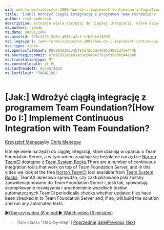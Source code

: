 ```yaml
---
uid: web-forms/videos/vs-2005/how-do-i-implement-continuous-integration-with-team-foundation
title: '[Jak:] Wdrożyć ciągłą integrację z programem Team Foundation? | Microsoft Docs'
author: rick-anderson
description: Istnieje wiele narzędzi do ciągłej integracji, które działają w oparciu o Team Foundation Server, a w tym filmie wideo znajdziesz bezpłatne narzędzie Norton TeamCI...
ms.author: riande
ms.date: 08/01/2007
ms.assetid: 525c3f23-586a-4594-a2cf-efb5a1ef6898
msc.legacyurl: /web-forms/videos/vs-2005/how-do-i-implement-continuous-integration-with-team-foundation
msc.type: video
ms.openlocfilehash: 80c9852395345f8ad7266dc469b34821d75e444b
ms.sourcegitcommit: e7e91932a6e91a63e2e46417626f39d6b244a3ab
ms.translationtype: MT
ms.contentlocale: pl-PL
ms.lasthandoff: 03/06/2020
ms.locfileid: "78641198"
---
```

# <a name="how-do-i-implement-continuous-integration-with-team-foundation"></a><span data-ttu-id="48f60-104">[Jak:] Wdrożyć ciągłą integrację z programem Team Foundation?</span><span class="sxs-lookup"><span data-stu-id="48f60-104">[How Do I:] Implement Continuous Integration with Team Foundation?</span></span>

<span data-ttu-id="48f60-105">[Krzysztof Menegay](https://twitter.com/CMenegay)</span><span class="sxs-lookup"><span data-stu-id="48f60-105">by [Chris Menegay](https://twitter.com/CMenegay)</span></span>

<span data-ttu-id="48f60-106">Istnieje wiele narzędzi do ciągłej integracji, które działają w oparciu o Team Foundation Server, a w tym wideo znajduje się bezpłatne narzędzie [Norton TeamCI](http://teamsystemrocks.com/files/12/tools/entry1018.aspx) dostępne z [Team System Rocks](http://teamsystemrocks.com/).</span><span class="sxs-lookup"><span data-stu-id="48f60-106">There are a number of continuous integration tools that work on top of Team Foundation Server, and in this video we look at the free [Norton TeamCI](http://teamsystemrocks.com/files/12/tools/entry1018.aspx) tool available from [Team System Rocks](http://teamsystemrocks.com/).</span></span> <span data-ttu-id="48f60-107">TeamCI okresowo sprawdza, czy zaktualizowane pliki zostały zaewidencjonowane do Team Foundation Server i, jeśli tak, spowodują skompilowanie rozwiązania i uruchomienie wszelkich testów automatycznych.</span><span class="sxs-lookup"><span data-stu-id="48f60-107">TeamCI periodically checks whether updated files have been checked in to Team Foundation Server and, if so, will build the solution and run any automated tests.</span></span>

[<span data-ttu-id="48f60-108">&#9654;Obejrzyj wideo (6 minut)</span><span class="sxs-lookup"><span data-stu-id="48f60-108">&#9654; Watch video (6 minutes)</span></span>](https://channel9.msdn.com/Blogs/ASP-NET-Site-Videos/how-do-i-implement-continuous-integration-with-team-foundation)

> [!div class="step-by-step"]
> <span data-ttu-id="48f60-109">[Poprzednie](how-do-i-discover-application-changes-prior-to-deployment.md)
> [dalej](how-do-i-automate-testing-using-team-build.md)</span><span class="sxs-lookup"><span data-stu-id="48f60-109">[Previous](how-do-i-discover-application-changes-prior-to-deployment.md)
[Next](how-do-i-automate-testing-using-team-build.md)</span></span>
